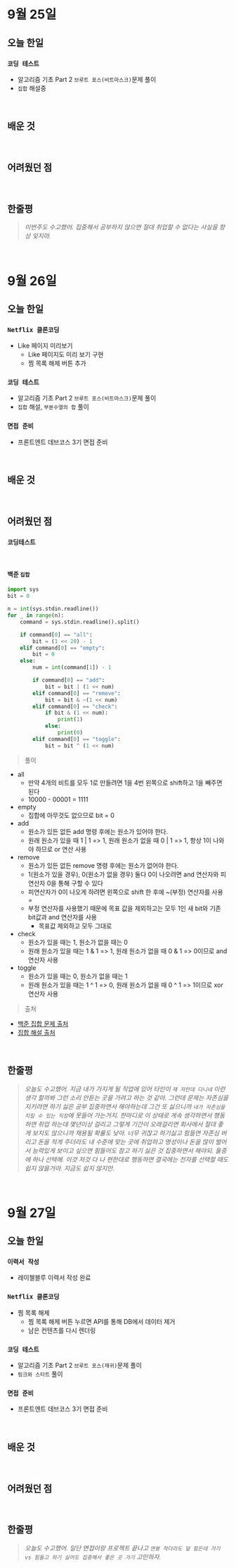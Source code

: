 # 9월 25일

## 오늘 한일

### `코딩 테스트`

- 알고리즘 기초 Part 2 `브루트 포스(비트마스크)`문제 풀이
- `집합` 해설중

<br>

## 배운 것

<br>

## 어려웠던 점

<br>

## 한줄평

> _이번주도 수고했어. 집중해서 공부하지 않으면 절대 취업할 수 없다는 사실을 항상 잊지마._

<br>

# 9월 26일

## 오늘 한일

### `Netflix 클론코딩`

- Like 페이지 미리보기
  - Like 페이지도 미리 보기 구현
  - 찜 목록 해제 버튼 추가

### `코딩 테스트`

- 알고리즘 기초 Part 2 `브루트 포스(비트마스크)`문제 풀이
- `집합` 해설, `부분수열의 합` 풀이

### `면접 준비`

- 프론트엔트 데브코스 3기 면접 준비

<br>

## 배운 것

<br>

## 어려웠던 점

### `코딩테스트`

<br>

#### 백준 `집합`

```py
import sys
bit = 0

n = int(sys.stdin.readline())
for _ in range(n):
    command = sys.stdin.readline().split()

    if command[0] == "all":
        bit = (1 << 20) - 1
    elif command[0] == "empty":
        bit = 0
    else:
        num = int(command[1]) - 1

        if command[0] == "add":
            bit = bit | (1 << num)
        elif command[0] == "remove":
            bit = bit & ~(1 << num)
        elif command[0] == "check":
            if bit & (1 << num):
                print(1)
            else:
                print(0)
        elif command[0] == "toggle":
            bit = bit ^ (1 << num)
```

> 풀이

- all
  - 만약 4개의 비트를 모두 1로 만들려면 1을 4번 왼쪽으로 shift하고 1을 빼주면 된다
  - 10000 - 00001 = 1111
- empty
  - 집합에 아무것도 없으므로 bit = 0
- add
  - 원소가 있든 없든 add 명령 후에는 원소가 있어야 한다.
  - 원래 원소가 있을 때 1 | 1 => 1, 원래 원소가 없을 때 0 | 1 => 1, 항상 1이 나와야 하므로 or 연산 사용
- remove
  - 원소가 있든 없든 remove 명령 후에는 원소가 없어야 한다.
  - 1(원소가 있을 경우), 0(원소가 없을 경우) 둘다 0이 나오려면 and 연산자와 피연산자 0을 통해 구할 수 있다
  - 피연산자가 0이 나오게 하려면 왼쪽으로 shift 한 후에 ~(부정) 연산자를 사용 =
  - 부정 연산자를 사용했기 때문에 목표 값을 제외하고는 모두 1인 새 bit와 기존 bit값과 and 연산자를 사용
    - 목표값 제외하고 모두 그대로
- check
  - 원소가 있을 때는 1, 원소가 없을 때는 0
  - 원래 원소가 있을 때는 1 & 1 => 1, 원래 원소가 없을 때 0 & 1 => 0이므로 and 연산자 사용
- toggle
  - 원소가 있을 때는 0, 원소가 없을 때는 1
  - 원래 원소가 있을 때는 1 ^ 1 => 0, 원래 원소가 없을 때 0 ^ 1 => 1이므로 xor 연산자 사용

> 출처

- [백준 집합 문제 출처]
- [집합 해설 출처]

[백준 집합 문제 출처]: https://www.acmicpc.net/problem/11723
[집합 해설 출처]: https://hooongs.tistory.com/208

<br>

## 한줄평

> _오늘도 수고했어. 지금 내가 가지게 될 직업에 있어 타인이 `쟤 저런데 다니네` 이런생각 할까봐 그런 소리 안듣는 곳을 가려고 하는 것 같아. 그런데 문제는 자존심을 지키려면 하기 싫은 공부 집중하면서 해야하는데 그건 또 싫으니까 `내가 자존심을 지킬 수 있는 직장`에 못들어 가는거지. 한마디로 이 상태로 게속 생각하면서 행동하면 취업 하는데 몇년이상 걸리고 그렇게 기간이 오래걸리면 회사에서 절대 좋게 보지도 않으니까 채용될 확률도 낮아. 너무 귀찮고 하기싫고 힘들면 자존심 버리고 돈을 적게 주더라도 내 수준에 맞는 곳에 취업하고 명성이나 돈을 많이 벌어서 능력있게 보이고 싶으면 힘들어도 참고 하기 싫은 것 집중하면서 해야되. 둘중에 하나 선택해. 이것 저것 다 나 편한대로 행동하면 결국에는 전자를 선택할 때도 쉽지 않을거야. 지금도 쉽지 않지만._

<br>

# 9월 27일

## 오늘 한일

### `이력서 작성`

- 레이첼블루 이력서 작성 완료

### `Netflix 클론코딩`

- 찜 목록 해제
  - 찜 목록 해제 버튼 누르면 API를 통해 DB에서 데이터 제거
  - 남은 컨텐츠를 다시 렌더링

### `코딩 테스트`

- 알고리즘 기초 Part 2 `브루트 포스(재귀)`문제 풀이
- `링크와 스타트` 풀이

### `면접 준비`

- 프론트엔트 데브코스 3기 면접 준비

<br>

## 배운 것

<br>

## 어려웠던 점

<br>

## 한줄평

> _오늘도 수고했어. 일단 면접이랑 프로젝트 끝나고 `연봉 적더라도 덜 힘든데 가기 vs 힘들고 하기 싫어도 집중해서 좋은 곳 가기` 고민하자._

<br>
